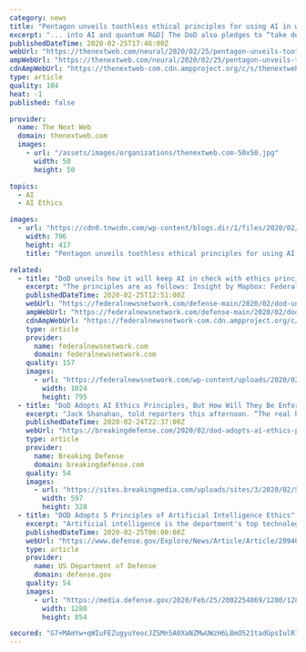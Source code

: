 ```yaml
---
category: news
title: "Pentagon unveils toothless ethical principles for using AI in war"
excerpt: "... into AI and quantum R&D] The DoD also pledges to “take deliberate steps to minimize unintended bias in AI capabilities,” but provides no information on how this will be done. “I worry that the principles are a bit of an ethics-washing project,” Lucy Suchman, an anthropologist who studies the role of AI in warfare, told The ..."
publishedDateTime: 2020-02-25T17:46:00Z
webUrl: "https://thenextweb.com/neural/2020/02/25/pentagon-unveils-toothless-ethical-principles-for-using-ai-in-war/"
ampWebUrl: "https://thenextweb.com/neural/2020/02/25/pentagon-unveils-toothless-ethical-principles-for-using-ai-in-war/amp/"
cdnAmpWebUrl: "https://thenextweb-com.cdn.ampproject.org/c/s/thenextweb.com/neural/2020/02/25/pentagon-unveils-toothless-ethical-principles-for-using-ai-in-war/amp/"
type: article
quality: 104
heat: -1
published: false

provider:
  name: The Next Web
  domain: thenextweb.com
  images:
    - url: "/assets/images/organizations/thenextweb.com-50x50.jpg"
      width: 50
      height: 50

topics:
  - AI
  - AI Ethics

images:
  - url: "https://cdn0.tnwcdn.com/wp-content/blogs.dir/1/files/2020/02/Untitled-design-32-796x417.png"
    width: 796
    height: 417
    title: "Pentagon unveils toothless ethical principles for using AI in war"

related:
  - title: "DoD unveils how it will keep AI in check with ethics principles"
    excerpt: "The principles are as follows: Insight by Mapbox: Federal practitioners ... Deasy said. The ethics will also hold people in the AI pipeline accountable. For example, if a developer does not use data that is equitable, then DoD knows where something went ..."
    publishedDateTime: 2020-02-25T12:51:00Z
    webUrl: "https://federalnewsnetwork.com/defense-main/2020/02/dod-unveils-how-it-will-keep-ai-in-check-with-ethics-principles/"
    ampWebUrl: "https://federalnewsnetwork.com/defense-main/2020/02/dod-unveils-how-it-will-keep-ai-in-check-with-ethics-principles/amp/"
    cdnAmpWebUrl: "https://federalnewsnetwork-com.cdn.ampproject.org/c/s/federalnewsnetwork.com/defense-main/2020/02/dod-unveils-how-it-will-keep-ai-in-check-with-ethics-principles/amp/"
    type: article
    provider:
      name: federalnewsnetwork.com
      domain: federalnewsnetwork.com
    quality: 157
    images:
      - url: "https://federalnewsnetwork.com/wp-content/uploads/2020/02/jackshanahan-DoD-e1582634545624-1024x795.jpg"
        width: 1024
        height: 795
  - title: "DoD Adopts AI Ethics Principles, But How Will They Be Enforced?"
    excerpt: "Jack Shanahan, told reporters this afternoon. “The real hard part of this is taking the AI delivery pipeline” – from the initial algorithms and data sets, field testing, and training human users, to holding commanders accountable for lethal errors – “and understanding where those ethics principles need to be applied.” “They’re ..."
    publishedDateTime: 2020-02-24T22:37:00Z
    webUrl: "https://breakingdefense.com/2020/02/dod-adopts-ai-ethics-principles-but-how-will-they-be-enforced/"
    type: article
    provider:
      name: Breaking Defense
      domain: breakingdefense.com
    quality: 54
    images:
      - url: "https://sites.breakingmedia.com/uploads/sites/3/2020/02/Screen-Shot-2020-02-24-at-5.11.58-PM.png"
        width: 597
        height: 328
  - title: "DOD Adopts 5 Principles of Artificial Intelligence Ethics"
    excerpt: "Artificial intelligence is the department's top technology modernization priority, DOD Chief Information Officer Dana Deasy said yesterday. The new principles lay the foundation for the ethical design, development, deployment and use of AI by DOD he said. \"These principles build upon the department's long history of ethical adoption of new ..."
    publishedDateTime: 2020-02-25T00:00:00Z
    webUrl: "https://www.defense.gov/Explore/News/Article/Article/2094085/dod-adopts-5-principles-of-artificial-intelligence-ethics/"
    type: article
    provider:
      name: US Department of Defense
      domain: defense.gov
    quality: 54
    images:
      - url: "https://media.defense.gov/2020/Feb/25/2002254869/1280/1280/0/200205-M-VG714-0024M.JPG"
        width: 1280
        height: 854

secured: "G7+MAmYw+qWIuFEZugyuYeocJZSMn5A0XaNZMwUWzH6L8mO521tadGpsIulR169bE9mCVb1tyWIGWh8z+P3jCsT/Av8QInpl5JS2ttNY3bc9ds4fFSlWHeihzSqHzjUbfEtHxxd1ocj9EIs7jRoCW3IajpU/WwciVeabc1ok2Z7f+1PQRpGOVkzSnRIPXlgpKgOLefD+PGqTIje487fAFF7gg/EnmQ3zpNapGF9qLAUtcA/tT4P+NshTFmxBXKobuAGSHT0KctCYRRVYBE/qcCoKrsgea8kAxa/4QN4ISMBJ/k6Tk+gt1J58C9F51gq9;c37s/gFBQMLzyzD/uXkZAg=="
---
```


